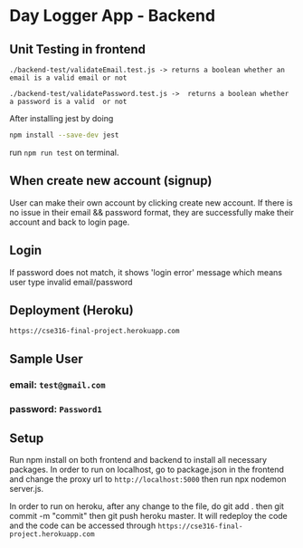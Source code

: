# Day Logger App - Backend 

## Unit Testing in frontend

`./backend-test/validateEmail.test.js -> returns a boolean whether an email is a valid email or not`

`./backend-test/validatePassword.test.js ->  returns a boolean whether a password is a valid  or not`

After installing jest by doing 
```bash
npm install --save-dev jest
```
run `npm run test` on terminal.

## When create new account (signup)

User can make their own account by clicking create new account.
If there is no issue in their email && password format, they are successfully make their account and back to login page.


## Login 

If password does not match, it shows 'login error' message which means user type invalid email/password


## Deployment (Heroku)
`https://cse316-final-project.herokuapp.com`


## Sample User
### email: `test@gmail.com`
### password: `Password1`

## Setup

Run npm install on both frontend and backend to install all necessary packages. 
In order to run on localhost, go to package.json in the frontend and change the proxy url to
`http://localhost:5000` then run npx nodemon server.js.

In order to run on heroku, after any change to the file, do git add . then git commit -m "commit"
then git push heroku master. It will redeploy the code and the code can be accessed through
`https://cse316-final-project.herokuapp.com`
